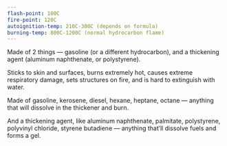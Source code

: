 ```yaml
---
flash-point: 100C
fire-point: 120C
autoignition-temp: 210C-300C (depends on formula)
burning-temp: 800C-1200C (normal hydrocarbon flame)
---
```

Made of 2 things — gasoline (or a different hydrocarbon), and a thickening agent (aluminum naphthenate, or polystyrene).

Sticks to skin and surfaces, burns extremely hot, causes extreme respiratory damage, sets structures on fire, and is hard to extinguish with water.

Made of gasoline, kerosene, diesel, hexane, heptane, octane — anything that will dissolve in the thickener and burn.

And a thickening agent, like aluminum naphthenate, palmitate, polystyrene, polyvinyl chloride, styrene butadiene — anything that’ll dissolve fuels and forms a gel.